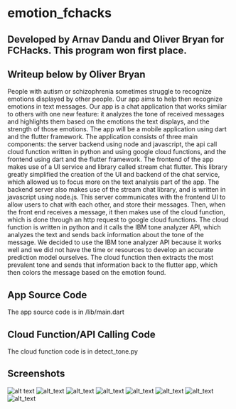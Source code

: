 # emotion_fchacks

## Developed by Arnav Dandu and Oliver Bryan for FCHacks. This program won first place.
## Writeup below by Oliver Bryan

People with autism or schizophrenia sometimes struggle to recognize emotions displayed by other people. Our app aims to help then recognize emotions in text messages. Our app is a chat application that works similar to others with one new feature: it analyzes the tone of received messages and highlights them based on the emotions the text displays, and the strength of those emotions. The app will be a mobile application using dart and the flutter framework. The application consists of three main components: the server backend using node and javascript, the api call cloud function written in python and using google cloud functions, and the frontend using dart and the flutter framework. The frontend of the app makes use of a UI service and library called stream chat flutter. This library greatly simplified the creation of the UI and backend of the chat service, which allowed us to focus more on the text analysis part of the app. The backend server also makes use of the stream chat library, and is written in javascript using node.js. This server communicates with the frontend UI to allow users to chat with each other, and store their messages. Then, when the front end receives a message, it then makes use of the cloud function, which is done through an http request to google cloud functions. The cloud function is written in python and it calls the IBM tone analyzer API, which analyzes the text and sends back information about the tone of the message. We decided to use the IBM tone analyzer API because it works well and we did not have the time or resources to develop an accurate prediction model ourselves. The cloud function then extracts the most prevalent tone and sends that information back to the flutter app, which then colors the message based on the emotion found.

## App Source Code
The app source code is in /lib/main.dart

## Cloud Function/API Calling Code
The cloud function code is in detect_tone.py

## Screenshots

![alt text](https://cdn.discordapp.com/attachments/767891545159630849/777285888757465128/unknown.png)
![alt_text](https://cdn.discordapp.com/attachments/767891545159630849/777286755933618257/unknown.png)
![alt_text](https://cdn.discordapp.com/attachments/767891545159630849/777286821759025152/unknown.png)
![alt_text](https://cdn.discordapp.com/attachments/767891545159630849/777286958983413760/unknown.png)
![alt_text](https://cdn.discordapp.com/attachments/767891545159630849/777287019847745556/unknown.png)
![alt_text](https://cdn.discordapp.com/attachments/767891545159630849/777287855512223814/unknown.png)
![alt_text](https://cdn.discordapp.com/attachments/767891545159630849/777288139931910174/unknown.png)
![alt_text](https://cdn.discordapp.com/attachments/767891545159630849/777288509135912991/unknown.png)



